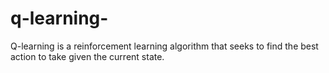 # q-learning-
Q-learning is a reinforcement learning algorithm that seeks to find the best action to take given the current state.
